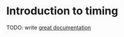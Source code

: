 # Introduction to timing

TODO: write [great documentation](http://jacobian.org/writing/what-to-write/)

